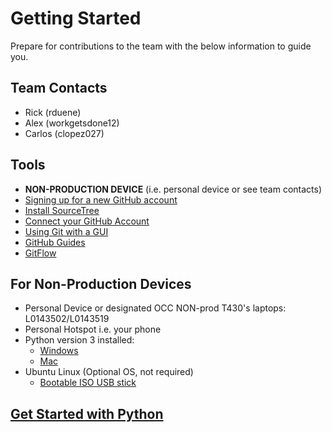 # Getting Started

Prepare for contributions to the team with the below information to guide you.

## Team Contacts

* Rick (rduene)
* Alex (workgetsdone12)
* Carlos (clopez027)

## Tools

* **NON-PRODUCTION DEVICE** (i.e. personal device or see team contacts)
* [Signing up for a new GitHub account](https://help.github.com/articles/signing-up-for-a-new-github-account/)
* [Install SourceTree](https://confluence.atlassian.com/get-started-with-sourcetree/install-sourcetree-847359094.html)
* [Connect your GitHub Account](https://confluence.atlassian.com/get-started-with-sourcetree/connect-your-bitbucket-or-github-account-847359096.html)
* [Using Git with a GUI](https://app.pluralsight.com/library/courses/using-git-with-gui/table-of-contents)
* [GitHub Guides](https://guides.github.com/)
* [GitFlow](https://datasift.github.io/gitflow/IntroducingGitFlow.html)

## For Non-Production Devices

* Personal Device or designated OCC NON-prod T430's laptops: L0143502/L0143519
* Personal Hotspot i.e. your phone 
* Python version 3 installed:
  * [Windows](https://www.python.org/downloads/windows/)
  * [Mac](https://www.python.org/downloads/mac-osx/)
* Ubuntu Linux (Optional OS, not required) 
  * [Bootable ISO USB stick](https://tutorials.ubuntu.com/tutorial/tutorial-create-a-usb-stick-on-windows#0)

## [Get Started with Python](.docs/Intro_to_Python.md)
